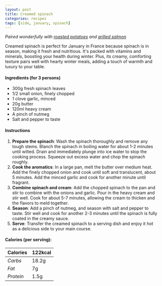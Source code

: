 ```yaml
---
layout: post
title: Creamed spinach
categories: recipes
tags: [side, january, spinach]
---
```


*Paired wonderfully with <a href="/recipes/roasted-potatoes">roasted potatoes</a> and <a href="/recipes/grilled-salmon">grilled salmon</a>*

Creamed spinach is perfect for January in France because spinach is in season, making it fresh and nutritious. It's packed with vitamins and minerals, boosting your health during winter. 
Plus, its creamy, comforting texture pairs well with hearty winter meals, adding a touch of warmth and luxury to your table.

#### Ingredients (for 3 persons)
- 300g fresh spinach leaves
- 1/2 small onion, finely chopped
- 1 clove garlic, minced
- 20g butter
- 120ml heavy cream
- A pinch of nutmeg
- Salt and pepper to taste

#### Instructions

1. **Prepare the spinach**: Wash the spinach thoroughly and remove any tough stems. Blanch the spinach in boiling water for about 1-2 minutes until wilted. Drain and immediately plunge into ice water to stop the cooking process. Squeeze out excess water and chop the spinach roughly.
2. **Cook the aromatics**: In a large pan, melt the butter over medium heat. Add the finely chopped onion and cook until soft and translucent, about 5 minutes. Add the minced garlic and cook for another minute until fragrant.
3. **Combine spinach and cream**: Add the chopped spinach to the pan and stir to combine with the onions and garlic. Pour in the heavy cream and stir well. Cook for about 5-7 minutes, allowing the cream to thicken and the flavors to meld together.
4. **Season**: Add a pinch of nutmeg, and season with salt and pepper to taste. Stir well and cook for another 2-3 minutes until the spinach is fully coated in the creamy sauce.
5. **Serve**: Transfer the creamed spinach to a serving dish and enjoy it hot as a delicious side to your main course.

#### Calories (per serving):

| **Calories** | 122kcal |
| ----------- | ----------- |
| *Carbs* | 18.2g |
| *Fat* | 7g |
| *Protein* | 1.5g |